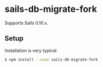 # sails-db-migrate-fork

Supports Sails 0.10.x.

## Setup

Installation is very typical.

```bash
$ npm install --save sails-db-migrate-fork
```
